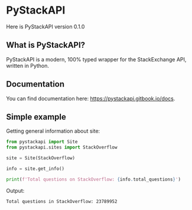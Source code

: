 # PyStackAPI

Here is PyStackAPI version 0.1.0

## What is PyStackAPI?

PyStackAPI is a modern, 100% typed wrapper for the StackExchange API, written in Python.

## Documentation

You can find documentation here: https://pystackapi.gitbook.io/docs.

## Simple example

Getting general information about site:

```python
from pystackapi import Site
from pystackapi.sites import StackOverflow

site = Site(StackOverflow)

info = site.get_info()

print(f'Total questions on StackOverflow: {info.total_questions}')
```

Output:

```text
Total questions in StackOverflow: 23789952
```
